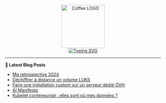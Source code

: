 <p align="center">
    <img src="https://avatars.githubusercontent.com/u/168379399" width="140px" alt="Coffee LOGO"/>
    <br>
    <a href="https://une-tasse-de.cafe"><img src="https://readme-typing-svg.herokuapp.com?font=Fira+Code&pause=1000&color=4c4131&background=FFFFFF00&center=true&vCenter=true&width=435&lines=Une-tasse-de.cafe;Need%2Fa%2FKawa?;Coffee-Blogger" alt="Typing SVG" /></a>
</p>

 -------

**📝 Latest Blog Posts**

<!-- BLOG-POST-LIST:START -->
- [Ma retrospective 2024](https://une-tasse-de.cafe/blog/retro-2024/)
- [Déchiffrer à distance un volume LUKS](https://une-tasse-de.cafe/expresso/dropbear-luks/)
- [Faire une installation custom sur un serveur dédié OVH](https://une-tasse-de.cafe/expresso/dedicated-server/)
- [AI Manifesto](https://une-tasse-de.cafe/ai/)
- [Kubelet conteneurisé : elles sont où mes données ?](https://une-tasse-de.cafe/expresso/kubelet-mount/)
<!-- BLOG-POST-LIST:END -->
